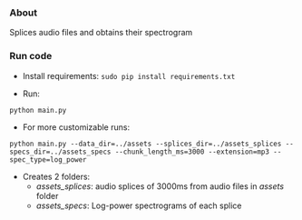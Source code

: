 ### About

Splices audio files and obtains their spectrogram

### Run code
* Install requirements: ```sudo pip install requirements.txt```

* Run:
```
python main.py
``` 

* For more customizable runs:
```
python main.py --data_dir=../assets --splices_dir=../assets_splices --specs_dir=../assets_specs --chunk_length_ms=3000 --extension=mp3 --spec_type=log_power
```

* Creates 2 folders:
    * *assets_splices*: audio splices of 3000ms from audio files in *assets* folder
    * *assets_specs*: Log-power spectrograms of each splice
